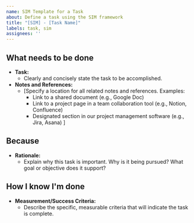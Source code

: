 ```yaml
---
name: SIM Template for a Task
about: Define a task using the SIM framework
title: "[SIM] - [Task Name]"
labels: task, sim
assignees: ''
---
```


## What needs to be done

* **Task:**
    * Clearly and concisely state the task to be accomplished.
* **Notes and References:**
    * \[Specify a location for all related notes and references. Examples:
        * Link to a shared document (e.g., Google Doc)
        * Link to a project page in a team collaboration tool (e.g., Notion, Confluence)
        * Designated section in our project management software (e.g., Jira, Asana)
        \]

## Because

* **Rationale:**
    * Explain why this task is important.  Why is it being pursued?  What goal or objective does it support?

## How I know I'm done

* **Measurement/Success Criteria:**
    * Describe the specific, measurable criteria that will indicate the task is complete.

